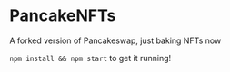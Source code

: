 # PancakeNFTs
A forked version of Pancakeswap, just baking NFTs now

`npm install && npm start` to get it running!
